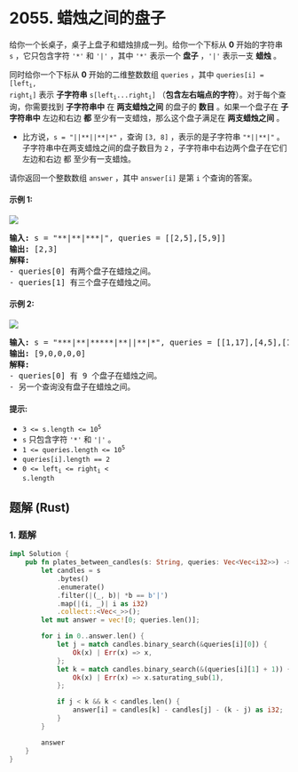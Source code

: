 # 2055. 蜡烛之间的盘子
给你一个长桌子，桌子上盘子和蜡烛排成一列。给你一个下标从 **0** 开始的字符串 `s` ，它只包含字符 `'*'` 和 `'|'` ，其中 `'*'` 表示一个 **盘子** ，`'|'` 表示一支 **蜡烛** 。

同时给你一个下标从 **0** 开始的二维整数数组 `queries` ，其中 <code>queries[i] = [left<sub>i</sub>, right<sub>i</sub>]</code> 表示 **子字符串** <code>s[left<sub>i</sub>...right<sub>i</sub>]</code> （**包含左右端点的字符**）。对于每个查询，你需要找到 **子字符串中** 在 **两支蜡烛之间** 的盘子的 **数目** 。如果一个盘子在 **子字符串中** 左边和右边 **都** 至少有一支蜡烛，那么这个盘子满足在 **两支蜡烛之间** 。

* 比方说，`s = "||**||**|*"` ，查询 `[3, 8]` ，表示的是子字符串 `"*||**|"` 。子字符串中在两支蜡烛之间的盘子数目为 `2` ，子字符串中右边两个盘子在它们左边和右边 都 至少有一支蜡烛。

请你返回一个整数数组 `answer` ，其中 `answer[i]` 是第 `i` 个查询的答案。

#### 示例 1:
![](https://assets.leetcode.com/uploads/2021/10/04/ex-1.png)
<pre>
<strong>输入:</strong> s = "**|**|***|", queries = [[2,5],[5,9]]
<strong>输出:</strong> [2,3]
<strong>解释:</strong>
- queries[0] 有两个盘子在蜡烛之间。
- queries[1] 有三个盘子在蜡烛之间。
</pre>

#### 示例 2:
![](https://assets.leetcode.com/uploads/2021/10/04/ex-2.png)
<pre>
<strong>输入:</strong> s = "***|**|*****|**||**|*", queries = [[1,17],[4,5],[14,17],[5,11],[15,16]]
<strong>输出:</strong> [9,0,0,0,0]
<strong>解释:</strong>
- queries[0] 有 9 个盘子在蜡烛之间。
- 另一个查询没有盘子在蜡烛之间。
</pre>

#### 提示:
* <code>3 <= s.length <= 10<sup>5</sup></code>
* `s` 只包含字符 `'*'` 和 `'|'` 。
* <code>1 <= queries.length <= 10<sup>5</sup></code>
* `queries[i].length == 2`
* <code>0 <= left<sub>i</sub> <= right<sub>i</sub> < s.length</code>

## 题解 (Rust)

### 1. 题解
```Rust
impl Solution {
    pub fn plates_between_candles(s: String, queries: Vec<Vec<i32>>) -> Vec<i32> {
        let candles = s
            .bytes()
            .enumerate()
            .filter(|(_, b)| *b == b'|')
            .map(|(i, _)| i as i32)
            .collect::<Vec<_>>();
        let mut answer = vec![0; queries.len()];

        for i in 0..answer.len() {
            let j = match candles.binary_search(&queries[i][0]) {
                Ok(x) | Err(x) => x,
            };
            let k = match candles.binary_search(&(queries[i][1] + 1)) {
                Ok(x) | Err(x) => x.saturating_sub(1),
            };

            if j < k && k < candles.len() {
                answer[i] = candles[k] - candles[j] - (k - j) as i32;
            }
        }

        answer
    }
}
```
